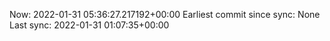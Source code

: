 Now: 2022-01-31 05:36:27.217192+00:00 Earliest commit since sync: None Last sync: 2022-01-31 01:07:35+00:00
